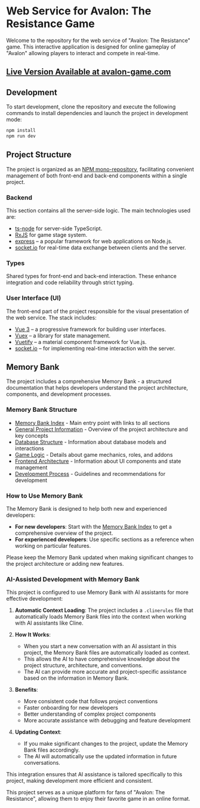 # Web Service for Avalon: The Resistance Game

Welcome to the repository for the web service of "Avalon: The Resistance" game. This interactive application is designed for online gameplay of "Avalon" allowing players to interact and compete in real-time.

## [Live Version Available at avalon-game.com](http://avalon-game.com/)

## Development

To start development, clone the repository and execute the following commands to install dependencies and launch the project in development mode:

```bash
npm install
npm run dev
```

## Project Structure

The project is organized as an [NPM mono-repository](https://docs.npmjs.com/cli/v7/using-npm/workspaces), facilitating convenient management of both front-end and back-end components within a single project.

### Backend

This section contains all the server-side logic. The main technologies used are:

- [ts-node](https://github.com/TypeStrong/ts-node) for server-side TypeScript.
- [RxJS](https://rxjs.dev/) for game stage system.
- [express](https://expressjs.com/) – a popular framework for web applications on Node.js.
- [socket.io](https://socket.io/) for real-time data exchange between clients and the server.

### Types

Shared types for front-end and back-end interaction. These enhance integration and code reliability through strict typing.

### User Interface (UI)

The front-end part of the project responsible for the visual presentation of the web service. The stack includes:

- [Vue 3](https://vuejs.org/) – a progressive framework for building user interfaces.
- [Vuex](https://vuex.vuejs.org/) – a library for state management.
- [Vuetify](https://vuetifyjs.com) – a material component framework for Vue.js.
- [socket.io](https://socket.io/) – for implementing real-time interaction with the server.

## Memory Bank

The project includes a comprehensive Memory Bank - a structured documentation that helps developers understand the project architecture, components, and development processes.

### Memory Bank Structure

- [Memory Bank Index](memory-bank/memory-bank-index.md) - Main entry point with links to all sections
- [General Project Information](memory-bank/memory-bank.md) - Overview of the project architecture and key concepts
- [Database Structure](memory-bank/memory-bank-db.md) - Information about database models and interactions
- [Game Logic](memory-bank/memory-bank-game.md) - Details about game mechanics, roles, and addons
- [Frontend Architecture](memory-bank/memory-bank-frontend.md) - Information about UI components and state management
- [Development Process](memory-bank/memory-bank-development.md) - Guidelines and recommendations for development

### How to Use Memory Bank

The Memory Bank is designed to help both new and experienced developers:

- **For new developers**: Start with the [Memory Bank Index](memory-bank/memory-bank-index.md) to get a comprehensive overview of the project.
- **For experienced developers**: Use specific sections as a reference when working on particular features.

Please keep the Memory Bank updated when making significant changes to the project architecture or adding new features.

### AI-Assisted Development with Memory Bank

This project is configured to use Memory Bank with AI assistants for more effective development:

1. **Automatic Context Loading**: The project includes a `.clinerules` file that automatically loads Memory Bank files into the context when working with AI assistants like Cline.

2. **How It Works**:

   - When you start a new conversation with an AI assistant in this project, the Memory Bank files are automatically loaded as context.
   - This allows the AI to have comprehensive knowledge about the project structure, architecture, and conventions.
   - The AI can provide more accurate and project-specific assistance based on the information in Memory Bank.

3. **Benefits**:

   - More consistent code that follows project conventions
   - Faster onboarding for new developers
   - Better understanding of complex project components
   - More accurate assistance with debugging and feature development

4. **Updating Context**:
   - If you make significant changes to the project, update the Memory Bank files accordingly.
   - The AI will automatically use the updated information in future conversations.

This integration ensures that AI assistance is tailored specifically to this project, making development more efficient and consistent.

This project serves as a unique platform for fans of "Avalon: The Resistance", allowing them to enjoy their favorite game in an online format.
